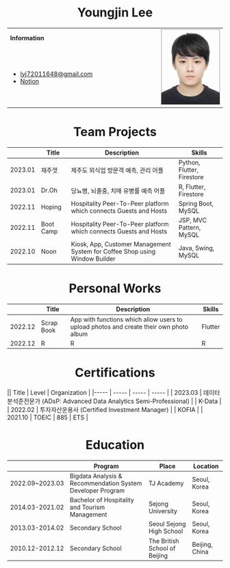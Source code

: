 <h1 align="center">Youngjin Lee</h1>
<table>
  <tbody>
    <tr>
      <td><b>Information</b></td>
      <td width="30%" rowspan="10">
        <img alt="Photo" src="./profile_image.jpg" />
      </td>
    </tr>
    <tr>
      <td>
        <ul>
          <li><a href="mailto:lyj72011648@gmail.com" title="E-mail">lyj72011648@gmail.com</li>
          <li><a href="https://www.notion.so/Home-9e3211a55b694442acbea0113d3cec57" title="Notion">Notion</a></li>
        </ul>
      </td>
    </tr>
   
    
    
  </tbody>
</table>

<h1 align="center">Team Projects</h1>

|| Title | Description | Skills | 
|-----| ------------ | ------------- | ------------- |
| 2023.01 | 재주껏 | 제주도 외식업 방문객 예측, 관리 어플 | Python, Flutter, Firestore |
| 2023.01 | Dr.Oh | 당뇨병, 뇌졸중, 치매 유병률 예측 어플 | R, Flutter, Firestore |
| 2022.11 | Hoping | Hospitality Peer-To-Peer platform which connects Guests and Hosts | Spring Boot, MySQL |
| 2022.11 | Boot Camp | Hospitality Peer-To-Peer platform which connects Guests and Hosts | JSP, MVC Pattern, MySQL |
| 2022.10 | Noon | Kiosk, App, Customer Management System for Coffee Shop using Window Builder | Java, Swing, MySQL |

<h1 align="center">Personal Works</h1>

|| Title | Description | Skills | 
|-----| ------------ | ------------- | ------------- |
| 2022.12 | Scrap Book | App with functions which allow users to upload photos and create their own photo album | Flutter |
| 2022.12 | R | R | R |


<h1 align="center">Certifications</h1>
|| Title | Level | Organization |
|----- | ----- | ----- | ----- |
| 2023.03 | 데이터분석준전문가 (ADsP: Advanced Data Analytics Semi-Professional) | | K-Data |
| 2022.02 | 투자자산운용사 (Certified Investment Manager) | | KOFIA |
| 2021.10 | TOEIC | 885 | ETS |

<h1 align="center">Education</h1>

|| Program | Place | Location |
|----- | ---------- | ----- | ----- |
| 2022.09~2023.03 | Bigdata Analysis & Recommendation System Developer Program | TJ Academy | Seoul, Korea |
| 2014.03-2021.02 | Bachelor of Hospitality and Tourism Management | Sejong University | Seoul, Korea |
| 2013.03-2014.02 | Secondary School | Seoul Sejong High School | Seoul, Korea |
| 2010.12-2012.12 | Secondary School | The British School of Beijing | Beijing, China |